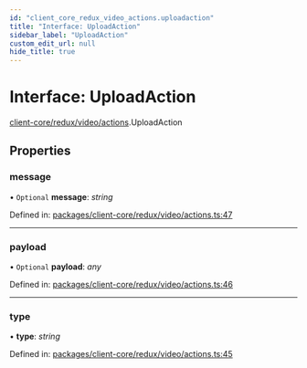 ```yaml
---
id: "client_core_redux_video_actions.uploadaction"
title: "Interface: UploadAction"
sidebar_label: "UploadAction"
custom_edit_url: null
hide_title: true
---
```


# Interface: UploadAction

[client-core/redux/video/actions](../modules/client_core_redux_video_actions.md).UploadAction

## Properties

### message

• `Optional` **message**: *string*

Defined in: [packages/client-core/redux/video/actions.ts:47](https://github.com/xr3ngine/xr3ngine/blob/9d253dc38/packages/client-core/redux/video/actions.ts#L47)

___

### payload

• `Optional` **payload**: *any*

Defined in: [packages/client-core/redux/video/actions.ts:46](https://github.com/xr3ngine/xr3ngine/blob/9d253dc38/packages/client-core/redux/video/actions.ts#L46)

___

### type

• **type**: *string*

Defined in: [packages/client-core/redux/video/actions.ts:45](https://github.com/xr3ngine/xr3ngine/blob/9d253dc38/packages/client-core/redux/video/actions.ts#L45)
